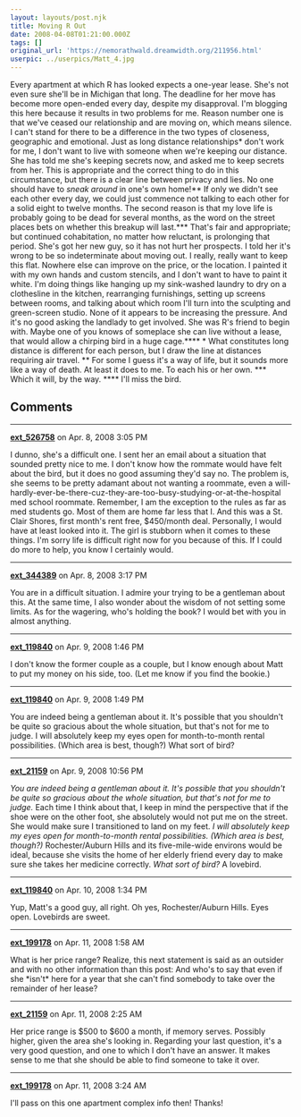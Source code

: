 ```yaml
---
layout: layouts/post.njk
title: Moving R Out
date: 2008-04-08T01:21:00.000Z
tags: []
original_url: 'https://nemorathwald.dreamwidth.org/211956.html'
userpic: ../userpics/Matt_4.jpg
---
```

Every apartment at which R has looked expects a one-year lease. She's not even sure she'll be in Michigan that long. The deadline for her move has become more open-ended every day, despite my disapproval. I'm blogging this here because it results in two problems for me. Reason number one is that we've ceased our relationship and are moving on, which means silence. I can't stand for there to be a difference in the two types of closeness, geographic and emotional. Just as long distance relationships\* don't work for me, I don't want to live with someone when we're keeping our distance. She has told me she's keeping secrets now, and asked me to keep secrets from her. This is appropriate and the correct thing to do in this circumstance, but there is a clear line between privacy and lies. No one should have to _sneak around_ in one's own home!\*\* If only we didn't see each other every day, we could just commence not talking to each other for a solid eight to twelve months. The second reason is that my love life is probably going to be dead for several months, as the word on the street places bets on whether this breakup will last.\*\*\* That's fair and appropriate; but continued cohabitation, no matter how reluctant, is prolonging that period. She's got her new guy, so it has not hurt her prospects. I told her it's wrong to be so indeterminate about moving out. I really, really want to keep this flat. Nowhere else can improve on the price, or the location. I painted it with my own hands and custom stencils, and I don't want to have to paint it white. I'm doing things like hanging up my sink-washed laundry to dry on a clothesline in the kitchen, rearranging furnishings, setting up screens between rooms, and talking about which room I'll turn into the sculpting and green-screen studio. None of it appears to be increasing the pressure. And it's no good asking the landlady to get involved. She was R's friend to begin with. Maybe one of you knows of someplace she can live without a lease, that would allow a chirping bird in a huge cage.\*\*\*\* \* What constitutes long distance is different for each person, but I draw the line at distances requiring air travel. \*\* For some I guess it's a way of life, but it sounds more like a way of death. At least it does to me. To each his or her own. \*\*\* Which it will, by the way. \*\*\*\* I'll miss the bird.

## Comments

---

**[ext_526758](https://www.dreamwidth.org/users/ext_526758)** on Apr. 8, 2008 3:05 PM

I dunno, she's a difficult one. I sent her an email about a situation that sounded pretty nice to me. I don't know how the rommate would have felt about the bird, but it does no good assuming they'd say no. The problem is, she seems to be pretty adamant about not wanting a roommate, even a will-hardly-ever-be-there-cuz-they-are-too-busy-studying-or-at-the-hospital med school roommate. Remember, I am the exception to the rules as far as med students go. Most of them are home far less that I. And this was a St. Clair Shores, first month's rent free, $450/month deal. Personally, I would have at least looked into it. The girl is stubborn when it comes to these things. I'm sorry life is difficult right now for you because of this. If I could do more to help, you know I certainly would.

---

**[ext_344389](https://www.dreamwidth.org/users/ext_344389)** on Apr. 8, 2008 3:17 PM

You are in a difficult situation. I admire your trying to be a gentleman about this. At the same time, I also wonder about the wisdom of not setting some limits. As for the wagering, who's holding the book? I would bet with you in almost anything.

---

**[ext_119840](https://www.dreamwidth.org/users/ext_119840)** on Apr. 9, 2008 1:46 PM

I don't know the former couple as a couple, but I know enough about Matt to put my money on his side, too. (Let me know if you find the bookie.)

---

**[ext_119840](https://www.dreamwidth.org/users/ext_119840)** on Apr. 9, 2008 1:49 PM

You are indeed being a gentleman about it. It's possible that you shouldn't be quite so gracious about the whole situation, but that's not for me to judge. I will absolutely keep my eyes open for month-to-month rental possibilities. (Which area is best, though?) What sort of bird?

---

**[ext_21159](https://www.dreamwidth.org/users/ext_21159)** on Apr. 9, 2008 10:56 PM

_You are indeed being a gentleman about it. It's possible that you shouldn't be quite so gracious about the whole situation, but that's not for me to judge._ Each time I think about that, I keep in mind the perspective that if the shoe were on the other foot, she absolutely would not put me on the street. She would make sure I transitioned to land on my feet. _I will absolutely keep my eyes open for month-to-month rental possibilities. (Which area is best, though?)_ Rochester/Auburn Hills and its five-mile-wide environs would be ideal, because she visits the home of her elderly friend every day to make sure she takes her medicine correctly. _What sort of bird?_ A lovebird.

---

**[ext_119840](https://www.dreamwidth.org/users/ext_119840)** on Apr. 10, 2008 1:34 PM

Yup, Matt's a good guy, all right. Oh yes, Rochester/Auburn Hills. Eyes open. Lovebirds are sweet.

---

**[ext_199178](https://www.dreamwidth.org/users/ext_199178)** on Apr. 11, 2008 1:58 AM

What is her price range? Realize, this next statement is said as an outsider and with no other information than this post: And who's to say that even if she \*isn't\* here for a year that she can't find somebody to take over the remainder of her lease?

---

**[ext_21159](https://www.dreamwidth.org/users/ext_21159)** on Apr. 11, 2008 2:25 AM

Her price range is $500 to $600 a month, if memory serves. Possibly higher, given the area she's looking in. Regarding your last question, it's a very good question, and one to which I don't have an answer. It makes sense to me that she should be able to find someone to take it over.

---

**[ext_199178](https://www.dreamwidth.org/users/ext_199178)** on Apr. 11, 2008 3:24 AM

I'll pass on this one apartment complex info then! Thanks!
